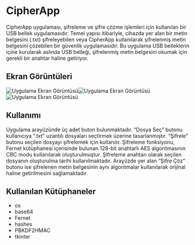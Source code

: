 # CipherApp
 CipherApp uygulaması, şifreleme ve şifre çözme işlemleri için kullanılan bir USB bellek uygulamasıdır. Temel yapısı itibariyle, cihazda yer alan bir metin belgesini (.txt) şifreleyebilen veya CipherApp kullanılarak şifrelenmiş metin belgesini çözebilen bir güvenlik uygulamasıdır. Bu uygulama USB belleklerin içine kurularak aslında USB belleği, şifrelenmiş metin belgesini okumak için gerekli bir anahtar haline getiriyor.


## Ekran Görüntüleri

![Uygulama Ekran Görüntüsü](https://i.hizliresim.com/9mdawgn.png)![Uygulama Ekran Görüntüsü](https://i.hizliresim.com/9ohv5x4.png)![Uygulama Ekran Görüntüsü](https://i.hizliresim.com/aa85mxu.png)


## Kullanımı
Uygulama arayüzünde üç adet buton bulunmaktadır. “Dosya Seç” butonu kullanıcıya “.txt” uzantılı dosyaları seçtirmek üzerine tasarlanmıştır. “Şifrele” butonu seçilen dosyayı şifrelemek için kullanılır. Şifreleme fonksiyonu, Fernet kütüphanesi içerisinde bulunan 128-bit anahtarlı AES algoritmasının CBC modu kullanılarak oluşturulmuştur. Şifreleme anahtarı olarak seçilen dosyanın oluşturulma tarihi kullanılmaktadır. Arayüzde yer alan “Şifre Çöz” butonu ise şifrelenen metin belgesinin aynı algoritmalar kullanılarak orijinal haline getirilmesini sağlamaktadır.


## Kullanılan Kütüphaneler
- os
- base64
- Fernet
- hashes
- PBKDF2HMAC
- tkinter
